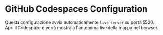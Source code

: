 # GitHub Codespaces Configuration

Questa configurazione avvia automaticamente `live-server` su porta 5500.
Apri il Codespace e verrà mostrata l'anteprima live della mappa nel browser.
